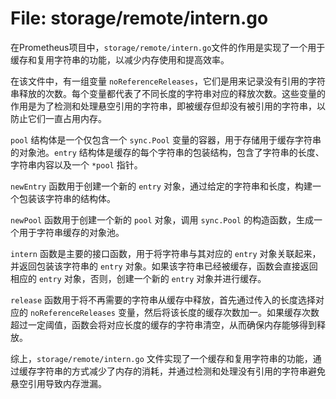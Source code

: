 # File: storage/remote/intern.go

在Prometheus项目中，`storage/remote/intern.go`文件的作用是实现了一个用于缓存和复用字符串的功能，以减少内存使用和提高效率。

在该文件中，有一组变量 `noReferenceReleases`，它们是用来记录没有引用的字符串释放的次数。每个变量都代表了不同长度的字符串对应的释放次数。这些变量的作用是为了检测和处理悬空引用的字符串，即被缓存但却没有被引用的字符串，以防止它们一直占用内存。

`pool` 结构体是一个仅包含一个 `sync.Pool` 变量的容器，用于存储用于缓存字符串的对象池。`entry` 结构体是缓存的每个字符串的包装结构，包含了字符串的长度、字符串内容以及一个 `*pool` 指针。

`newEntry` 函数用于创建一个新的 `entry` 对象，通过给定的字符串和长度，构建一个包装该字符串的结构体。

`newPool` 函数用于创建一个新的 `pool` 对象，调用 `sync.Pool` 的构造函数，生成一个用于字符串缓存的对象池。

`intern` 函数是主要的接口函数，用于将字符串与其对应的 `entry` 对象关联起来，并返回包装该字符串的 `entry` 对象。如果该字符串已经被缓存，函数会直接返回相应的 `entry` 对象，否则，创建一个新的 `entry` 对象并进行缓存。

`release` 函数用于将不再需要的字符串从缓存中释放，首先通过传入的长度选择对应的 `noReferenceReleases` 变量，然后将该长度的缓存次数加一。如果缓存次数超过一定阈值，函数会将对应长度的缓存的字符串清空，从而确保内存能够得到释放。

综上，`storage/remote/intern.go` 文件实现了一个缓存和复用字符串的功能，通过缓存字符串的方式减少了内存的消耗，并通过检测和处理没有引用的字符串避免悬空引用导致内存泄漏。

